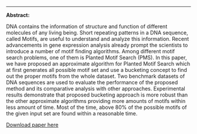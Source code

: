 ---
<p><b>Abstract:</b></p>
DNA contains the information of structure and function of different molecules of any living being. Short repeating patterns in a DNA sequence, called Motifs, are useful to understand and analyze this information. Recent advancements in gene expression analysis already prompt the scientists to introduce a number of motif finding algorithms. Among different motif search problems, one of them is Planted Motif Search (PMS). In this paper, we have proposed an approximate algorithm for Planted Motif Search which at first generates all possible motif set and use a bucketing concept to find out the proper motifs from the whole dataset. Two benchmark datasets of DNA sequences are used to evaluate the performance of the proposed method and its comparative analysis with other approaches. Experimental results demonstrate that proposed bucketing approach is more robust than the other approximate algorithms providing more amounts of motifs within less amount of time. Most of the time, above 80% of the possible motifs of the given input set are found within a reasonable time.

[Download paper here](https://github.com/aiabir/aliimamabir.github.io/files/2017-2-16-RPPMD-(Randomly-projected-possible-motif-discovery):-An-efficient-bucketing-metho-for-finding-DNA-planted-Motif.md)

